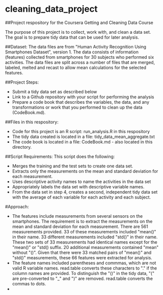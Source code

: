 # cleaning_data_project
##Project respository for the Coursera Getting and Cleaning Data Course

The purpose of this project is to collect, work with, and clean a data set. The goal is to prepare tidy data that can be used for later analysis.

##Dataset:
The data files are from "Human Activity Recognition Using Smartphones Dataset", version 1. The data consists of information (features) collected from smartphones for 30 subjects who performed six activities. The data files are split across a number of files that are merged, labeled, melted and recast to allow mean calculations for the selected features.

##Project Steps:
* Submit a tidy data set as described below
* Link to a Github repository with your script for performing the analysis
* Prepare a code book that describes the variables, the data, and any transformations or work that you performed to clean up the data (CodeBook.md).

##Files in this respository:
* Code for this project is an R script: run_analysis.R in this respository
* The tidy data created is located in a file: tidy_data_mean_aggregate.txt
* The code book is located in a file: CodeBook.md - also located in this directory.

##Script Requirements:
This script does the following:
* Merges the training and the test sets to create one data set.
* Extracts only the measurements on the mean and standard deviation for each measurement. 
* Uses descriptive activity names to name the activities in the data set
* Appropriately labels the data set with descriptive variable names. 
* From the data set in step 4, creates a second, independent tidy data set with the average of each variable for each activity and each subject.

#Approach:
* The features include measurements from several sensors on the smartphones. The requirement is to extract the measurements on the mean and standard deviation for each measurement. There are 561 measurements provided. 33 of these measurements included "mean()" in their name. 33 different measurements included "std()" in their name. These two sets of 33 measurements had identical names except for the "mean()" or "std() suffix. 20 additional measurements contained "mean" without "()". Given that there were 33 matched pairs of "mean()" and "std()" measurements, these 66 features were extracted for analysis.
* The feature names included parentheses and commmas, which are not valid R variable names. read.table converts these characters to "." if the column names are provided. To distinguish the "()" in the tidy data, "(" are pre-converted to "_" and ")" are removed. read.table converts the commas to dots.
* 
